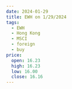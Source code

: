 ```yaml
---
date: 2024-01-29
title: EWH on 1/29/2024
tags: 
  - EWH
  - Hong Kong
  - MSCI
  - foreign
  - buy
price:
  open: 16.23
  high: 16.23
  low: 16.00
  close: 16.16
---
```

<div class="post">
<snapshot-grid 
    :reports="['2024/01/26/CTA/EWH', '2024/01/29/CTA/EWH', '2024/01/29/MTP/EWH']"
    chart="2024/01/29/Chart/EWH"
/>
<p>

</p>
<p>

</p>
</div>
